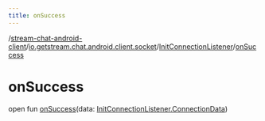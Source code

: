 ```yaml
---
title: onSuccess
---
```

/[stream-chat-android-client](../../index.md)/[io.getstream.chat.android.client.socket](../index.md)/[InitConnectionListener](index.md)/[onSuccess](onSuccess.md)  
  
  
  
# onSuccess  
open fun [onSuccess](onSuccess.md)(data: [InitConnectionListener.ConnectionData](ConnectionData/index.md))

